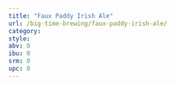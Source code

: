 ```yaml
---
title: "Faux Paddy Irish Ale"
url: /big-time-brewing/faux-paddy-irish-ale/
category: 
style: 
abv: 0
ibu: 0
srm: 0
upc: 0
---
```


